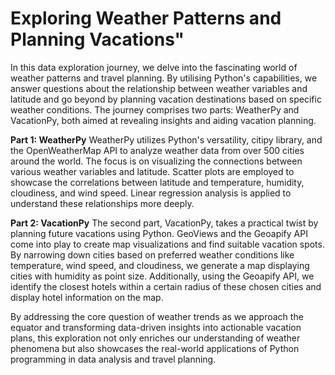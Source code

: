 # Exploring Weather Patterns and Planning Vacations"
 
In this data exploration journey, we delve into the fascinating world of weather patterns and travel planning. By utilising Python's capabilities, we answer questions about the relationship between weather variables and latitude and go beyond by planning vacation destinations based on specific weather conditions. The journey comprises two parts: WeatherPy and VacationPy, both aimed at revealing insights and aiding vacation planning.

**Part 1: WeatherPy**
WeatherPy utilizes Python's versatility, citipy library, and the OpenWeatherMap API to analyze weather data from over 500 cities around the world. The focus is on visualizing the connections between various weather variables and latitude. Scatter plots are employed to showcase the correlations between latitude and temperature, humidity, cloudiness, and wind speed. Linear regression analysis is applied to understand these relationships more deeply.

**Part 2: VacationPy**
The second part, VacationPy, takes a practical twist by planning future vacations using Python. GeoViews and the Geoapify API come into play to create map visualizations and find suitable vacation spots. By narrowing down cities based on preferred weather conditions like temperature, wind speed, and cloudiness, we generate a map displaying cities with humidity as point size. Additionally, using the Geoapify API, we identify the closest hotels within a certain radius of these chosen cities and display hotel information on the map.

By addressing the core question of weather trends as we approach the equator and transforming data-driven insights into actionable vacation plans, this exploration not only enriches our understanding of weather phenomena but also showcases the real-world applications of Python programming in data analysis and travel planning.
